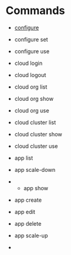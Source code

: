 # Commands

* [configure](/client/configure.md)
* configure set
* configure use

* cloud login
* cloud logout
* cloud org list
* cloud org show
* cloud org use
* cloud cluster list
* cloud cluster show
* cloud cluster use
* app list
* app scale-down

* * app show
* app create
* app edit
* app delete
* app scale-up
* 


